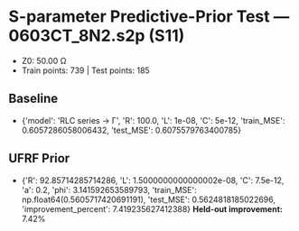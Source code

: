# S-parameter Predictive-Prior Test — 0603CT_8N2.s2p (S11)
- Z0: 50.00 Ω
- Train points: 739  |  Test points: 185

## Baseline
- {'model': 'RLC series -> Γ', 'R': 100.0, 'L': 1e-08, 'C': 5e-12, 'train_MSE': 0.6057286058006432, 'test_MSE': 0.6075579763400785}

## UFRF Prior
- {'R': 92.85714285714286, 'L': 1.5000000000000002e-08, 'C': 7.5e-12, 'a': 0.2, 'phi': 3.141592653589793, 'train_MSE': np.float64(0.5605717420691191), 'test_MSE': 0.5624818185022696, 'improvement_percent': 7.419235627412388}
**Held-out improvement:** 7.42%